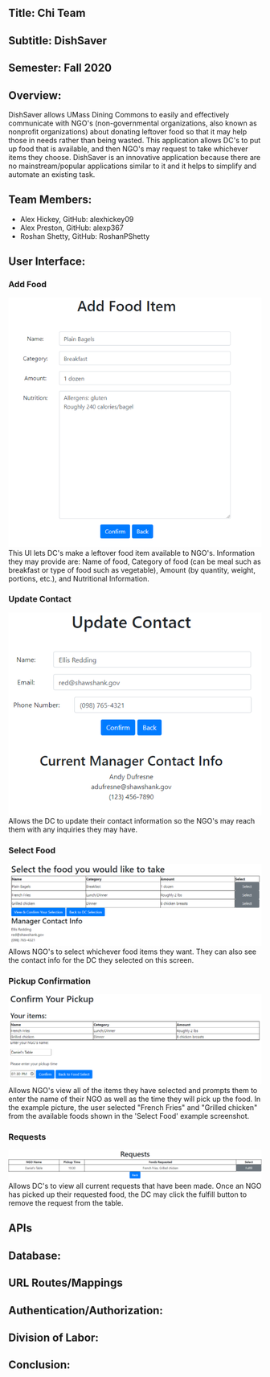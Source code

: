 ## Title: Chi Team

## Subtitle: DishSaver

## Semester: Fall 2020

## Overview:
DishSaver allows UMass Dining Commons to easily and effectively communicate with NGO's (non-governmental organizations, also known as nonprofit organizations) about donating leftover food so that it may help those in needs rather than being wasted. This application allows DC's to put up food that is available, and then NGO's may request to take whichever items they choose. DishSaver is an innovative application because there are no mainstream/popular applications similar to it and it helps to simplify and automate an existing task.

## Team Members:
* Alex Hickey, GitHub: alexhickey09
* Alex Preston, GitHub: alexp367
* Roshan Shetty, GitHub: RoshanPShetty

## User Interface:
### Add Food
![image](final-pictures/addFood.png)
    This UI lets DC's make a leftover food item available to NGO's. Information they may provide are: Name of food, Category of food (can be meal such as breakfast or type of food such as vegetable), Amount (by quantity, weight, portions, etc.), and Nutritional Information.

### Update Contact
![image](final-pictures/updateContact.png)
    Allows the DC to update their contact information so the NGO's may reach them with any inquiries they may have.

### Select Food
![image](final-pictures/selectFood.png)
    Allows NGO's to select whichever food items they want. They can also see the contact info for the DC they selected on this screen.

### Pickup Confirmation
![image](final-pictures/pickupConfirmation.png)
    Allows NGO's view all of the items they have selected and prompts them to enter the name of their NGO as well as the time they will pick up the food. In the example picture, the user selected "French Fries" and "Grilled chicken" from the available foods shown in the 'Select Food' example screenshot.

### Requests
![image](final-pictures/requests.png)
    Allows DC's to view all current requests that have been made. Once an NGO has picked up their requested food, the DC may click the fulfill button to remove the request from the table. 

## APIs

## Database:

## URL Routes/Mappings

## Authentication/Authorization:

## Division of Labor:

## Conclusion: